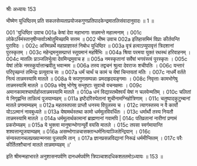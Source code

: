 श्रीः
अध्यायः 153

भीष्मेण युधिष्ठिरम् प्रति सकलसेव्यताप्रयोजकगुणप्रतिपादकेन्द्रमातलिसंवादानुवादः ॥ 1 ॥
	
001	'युधिष्ठिर उवाच 
001a	केषां देवा महाभागाः सन्नमन्ते महात्मनाम् ।
001c	लोकेऽस्मिंस्तानृषीन्सर्वाञ्श्रोतुमिच्छामि सत्तम ॥
002	भीष्म उवाच 
002a	इतिहासमिमं विप्राः कीर्तयन्ति पुराविदः ।
002c	अस्मिन्नर्थे महाप्राज्ञास्तं निबोध युधिष्ठिर ॥
003a	वृत्रं हत्वाऽप्युपावृत्तं त्रिदशानां पुरस्कृतम् ।
003c	महेन्द्रमनुसम्प्राप्तं स्तूयमानं महर्षिभिः ॥
004a	श्रिया परमया युक्तं रथस्थं हरिवाहनम् ।
004c	मातलिः प्राञ्जलिर्भूत्वा देवमिन्द्रमुवाच ह ॥
005a	नमस्कृतानां सर्वेषां भगवंस्त्वं पुरस्कृतः ।
005c	येषां लोके नमस्कुर्यात्तान्ब्रवीतु भवान्मम ॥
006a	तस्य तद्वचनं श्रुत्वा देवराजः शचीपतिः ।
006c	यन्तारं परिपृच्छन्तं तमिन्द्रः प्रत्युवाच सः ॥
007a	धर्मं चार्थं च कामं च येषां चिन्तयतां मतिः ।
007c	नाधर्मे वर्तते नित्यं तान्नमस्यामि मातले ॥
008a	ये रूपगुणसम्पन्नाः प्रमदाहृदयङ्गमाः ।
008c	निवृत्ताः कामभोगेषु तान्नमस्यामि मातले ॥
009a	स्वेषु भोगेषु सन्तुष्टाः सुवाचो वचनक्षमाः ।
009c	अमानकामाश्चार्घार्हास्तान्नमस्यामि मातले ॥
010a	धनं विद्यास्तथैश्वर्यं येषां न चलयेन्मतिम् ।
010c	चलितां ये निगृह्णन्ति तान्नित्यं पूजयाम्यहम् ॥
011a	इष्टैर्दारैरुपेतानां शुचीनामग्निहोत्रिणाम् ।
011c	चतुष्पादकुटुम्बानां मातले प्रणमाम्यहम् ॥
012a	महतस्तपसा प्राप्तौ धनस्य विपुलस्य च ।
012c	त्यागस्तस्य न वै कार्यो योऽऽत्मानं नावबुध्यते ॥
013a	येषामर्थस्तथा कामो धर्ममूलविवर्धितः ।
013c	धर्मार्थौ तस्य नियतौ तान्नमस्यामि मातले ॥
014a	धर्ममूलार्थकामानां ब्राह्मणानां गवामपि |
014c	पतिव्रतानां नारीणां प्रणामं प्रकरोम्यहम् ॥
015a	ये भुक्त्वा मानुषान्भोगान्पूर्वे वयसि मातले ।
015c	तपसा स्वर्गमायान्ति शश्वत्तान्पूजयाम्यहम् ॥
016a	असम्भोगान्नचासक्तान्धर्मनित्याञ्जितेन्द्रियान् ।
016c	संन्यस्तानचलप्रख्यान्मनसा पूजयामि तान् ॥
017a	ज्ञानप्रसन्नविद्यानां निरूढं धर्ममीप्सितम् ।
017c	परैः कीर्तितशौचानां मातले तान्नमाम्यहम् ॥' 

इति श्रीमन्महाभारते अनुशासनपर्वणि दानधर्मपर्वणि त्रिपञ्चाशदधिकशततमोऽध्यायः ॥ 153 ॥
